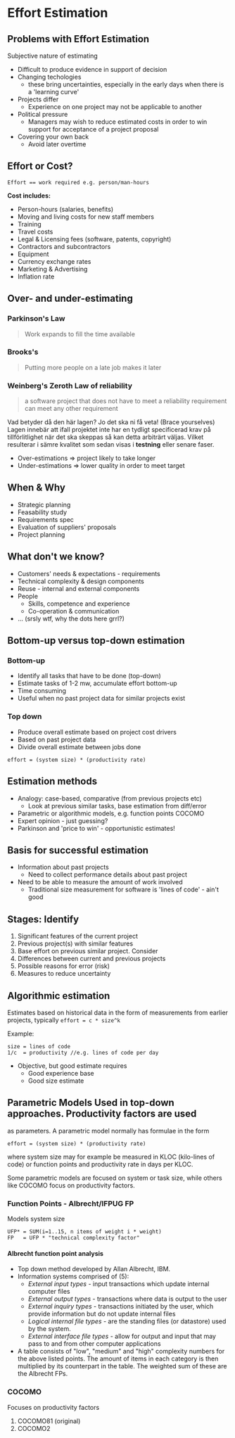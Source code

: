 Effort Estimation
=================

## Problems with Effort Estimation
 Subjective nature of estimating
  * Difficult to produce evidence in support of decision
* Changing techologies
  * these bring uncertainties, especially in the early days when there is a
  'learning curve'
* Projects differ
  * Experience on one project may not be applicable to another
* Political pressure
  * Managers may wish to reduce estimated costs in order to win support for
  acceptance of a project proposal
* Covering your own back
  * Avoid later overtime

## Effort or Cost?

```
Effort == work required e.g. person/man-hours
```

__Cost includes:__
* Person-hours (salaries, benefits)
* Moving and living costs for new staff members
* Training
* Travel costs
* Legal & Licensing fees (software, patents, copyright)
* Contractors and subcontractors
* Equipment
* Currency exchange rates
* Marketing & Advertising
* Inflation rate

## Over- and under-estimating

### Parkinson's Law
> Work expands to fill the time available

### Brooks's
> Putting more people on a late job makes it later

### Weinberg's Zeroth Law of reliability
> a software project that does not have to meet a reliability requirement
> can meet any other requirement

Vad betyder då den här lagen? Jo det ska ni få veta! (Brace yourselves) Lagen
innebär att ifall projektet inte har en tydligt specificerad krav på 
tillförlitlighet när det ska skeppas så kan detta arbiträrt väljas. Vilket
resulterar i sämre kvalitet som sedan visas i __testning__ eller senare faser.

* Over-estimations => project likely to take longer
* Under-estimations => lower quality in order to meet target

## When & Why
* Strategic planning
* Feasability study
* Requirements spec
* Evaluation of suppliers' proposals
* Project planning

## What don't we know?
* Customers' needs & expectations - requirements
* Technical complexity & design components
* Reuse - internal and external components
* People
  * Skills, competence and experience
  * Co-operation & communication
* ... (srsly wtf, why the dots here grrl?)

## Bottom-up versus top-down estimation

### Bottom-up
* Identify all tasks that have to be done (top-down)
* Estimate tasks of 1-2 mw, accumulate effort bottom-up
* Time consuming
* Useful when no past project data for similar projects exist

### Top down
* Produce overall estimate based on project cost drivers
* Based on past project data
* Divide overall estimate between jobs done

```
effort = (system size) * (productivity rate)
```

## Estimation methods
* Analogy: case-based, comparative (from previous projects etc)
  * Look at previous similar tasks, base estimation from diff/error
* Parametric or algorithmic models, e.g. function points COCOMO
* Expert opinion - just guessing?
* Parkinson and 'price to win' - opportunistic estimates!

## Basis for successful estimation
* Information about past projects
  * Need to collect performance details about past project
* Need to be able to measure the amount of work involved
  * Traditional size measurement for software is 'lines of code' - ain't good

## Stages: Identify
1. Significant features of the current project
1. Previous project(s) with similar features
1. Base effort on previous similar project. Consider
  1. Differences between current and previous projects
  1. Possible reasons for error (risk)
  1. Measures to reduce uncertainty

## Algorithmic estimation
Estimates based on historical data in the form of measurements from earlier
projects, typically `effort = c * size^k`

Example:
```
size = lines of code
1/c  = productivity //e.g. lines of code per day
```

* Objective, but good estimate requires
  * Good experience base
  * Good size estimate

## Parametric Models Used in top-down approaches. Productivity factors are used
as parameters. A parametric model normally has formulae in the form

    effort = (system size) * (productivity rate)

where system size may for example be measured in KLOC (kilo-lines of code) or
function points and productivity rate in days per KLOC.

Some parametric models are focused on system or task size, while others like
COCOMO focus on productivity factors.

### Function Points - Albrecht/IFPUG FP
Models system size

```
UFP* = SUM(i=1..15, n items of weight i * weight)
FP   = UFP * "technical complexity factor"
```

#### Albrecht function point analysis
* Top down method developed by Allan Albrecht, IBM.
* Information systems comprised of (5):
  * *External input types* - input transactions which update internal computer
    files
  * *External output types* - transactions where data is output to the user
  * *External inquiry types* - transactions initiated by the user, which provide
    information but do not update internal files
  * *Logical internal file types* - are the standing files (or datastore) used
    by the system.
  * *External interface file types* - allow for output and input that may pass
    to and from other computer applications
* A table consists of "low", "medium" and "high" complexity numbers for the
  above listed points. The amount of items in each category is then multiplied
  by its counterpart in the table. The weighted sum of these are the Albrecht FPs.

### COCOMO
Focuses on productivity factors
1. COCOMO81 (original)
1. COCOMO2
